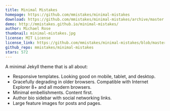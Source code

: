 ```yaml
---
title: Minimal Mistakes
homepage: https://github.com/mmistakes/minimal-mistakes
download: https://github.com/mmistakes/minimal-mistakes/archive/master.zip
demo: http://mmistakes.github.io/minimal-mistakes/
author: Michael Rose
thumbnail: minimal-mistakes.jpg
license: MIT License
license_link: https://github.com/mmistakes/minimal-mistakes/blob/master/LICENSE
github_repo: mmistakes/minimal-mistakes
stars: 572
---
```


A minimal Jekyll theme that is all about:

* Responsive templates. Looking good on mobile, tablet, and desktop.
* Gracefully degrading in older browsers. Compatible with Internet
  Explorer 8+ and all modern browsers.
* Minimal embellishments. Content first.
* Author bio sidebar with social networking links.
* Large feature images for posts and pages.
